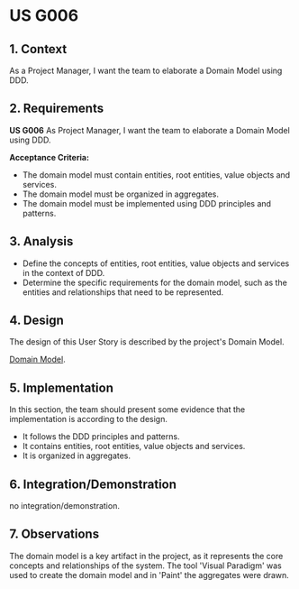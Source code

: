 # US G006

## 1. Context

As a Project Manager, I want the team to elaborate a Domain Model using DDD.

## 2. Requirements

**US G006** As Project Manager, I want the team to elaborate a Domain Model using DDD.

**Acceptance Criteria:**

- The domain model must contain entities, root entities, value objects and services.
- The domain model must be organized in aggregates.
- The domain model must be implemented using DDD principles and patterns.

## 3. Analysis

* Define the concepts of entities, root entities, value objects and services in the context of DDD.
* Determine the specific requirements for the domain model, such as the entities and relationships that need to be represented.

## 4. Design

The design of this User Story is described by the project's Domain Model.

[Domain Model](DOMAIN_MODEL/domain_model.jpg).

## 5. Implementation

In this section, the team should present some evidence that the implementation is according to the design.

- It follows the DDD principles and patterns.
- It contains entities, root entities, value objects and services.
- It is organized in aggregates.

## 6. Integration/Demonstration

no integration/demonstration.

## 7. Observations

The domain model is a key artifact in the project, as it represents the core concepts and relationships of the system.
The tool 'Visual Paradigm' was used to create the domain model and in 'Paint' the aggregates were drawn.

